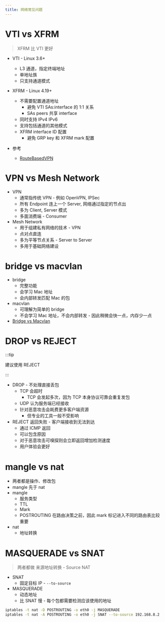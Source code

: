 ```yaml
---
title: 网络常见问题
---
```


# VTI vs XFRM
> XFRM 比 VTI 更好

* VTI - Linux 3.6+
  * L3 通道，指定终端地址
  * 单地址族
  * 只支持通道模式
* XFRM - Linux 4.19+
  * 不需要配置通道地址
    * 避免 VTI SAs:interface 的 1:1 关系
    * SAs peers 共享 interface
  * 同时支持 IPv4 IPv6
  * 支持包括通道的其他模式
  * XFRM interface ID 配置
    * 避免 GRP key 和 XFRM mark 配置

* 参考
  * [RouteBasedVPN](https://wiki.strongswan.org/projects/strongswan/wiki/RouteBasedVPN)

# VPN vs Mesh Network
* VPN
  * 通常指传统 VPN - 例如 OpenVPN, IPSec
  * 所有 Endpoint 连上一个 Server, 网络通过指定的节点出
  * 多为 Client, Server 模式
  * 多面消费端 - Consumer
* Mesh Network
  * 用于组建私有网络的技术 - VPN
  * 点对点直连
  * 多为平等节点关系 - Server to Server
  * 多用于基础网络建设

# bridge vs macvlan

- bridge
  - 完整功能
  - 会学习 Mac 地址
  - 会内部转发匹配 Mac 的包
- macvlan
  - 可理解为简单的 bridge
  - 不会学习 Mac 地址，不会内部转发 - 因此稍微会快一点，内存少一点
- [Bridge vs Macvlan](https://hicu.be/bridge-vs-macvlan)

# DROP vs REJECT

:::tip

建议使用 REJECT

:::

- DROP - 不处理直接丢包
  - TCP 会超时
    - TCP 会发起多次，因为 TCP 本身协议可靠会重复发包
  - UDP 认为服务端已经接收
  - 针对恶意攻击会耗费更多客户端资源
    - 但专业的工具一般不受影响
- REJECT 返回失败 - 客户端接收到无法到达
  - 通过 ICMP 返回
  - 可以包含原因
  - 对于恶意攻击可嗅探则会立即返回增加检测速度
  - 用户体验会更好

# mangle vs nat

- 两者都是操作、修改包
- mangle 先于 nat
- mangle
  - 服务类型
  - TTL
  - Mark
  - POSTROUTING 在路由决策之前，因此 mark 标记进入不同的路由表比较重要
- nat
  - 地址转换

# MASQUERADE vs SNAT

> 两者都做 来源地址转换 - Source NAT

- SNAT
  - 固定目标 IP - `--to-source`
- MASQUERADE
  - 动态地址
  - 比 SNAT 慢 - 每个包都需要检测应该使用的地址

```bash
iptables -t nat -D POSTROUTING -o eth0 -j MASQUERADE
iptables -t nat -A POSTROUTING -o eth0 -j SNAT --to-source 192.168.8.2
```
